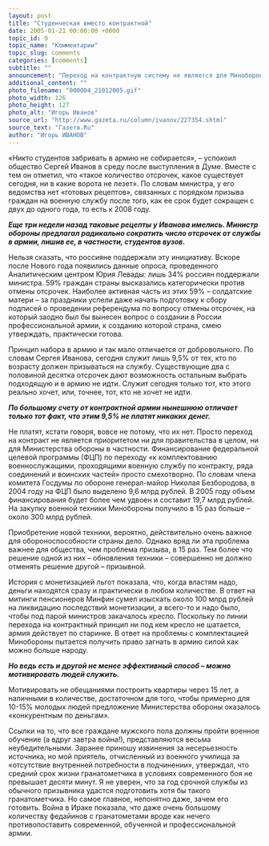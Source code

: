 ```yaml
---
layout: post
title: "Студенческая вместо контрактной"
date: 2005-01-21 00:00:00 +0000
topic_id: 9
topic_name: "Комментарии"
topic_slug: comments
categories: [comments]
subtitle: ""
announcement: "Переход на контрактную систему не является для Минобороны и правительства значимым проектом. И сокращение срока службы в 2008 года до одного года, вероятно, будет стоить отсрочки будущим студентам и ликвидации военных кафедр в вузах."
additional_content: ""
photo_filename: "000004_21012005.gif"
photo_width: 126
photo_height: 127
photo_alt: "Игорь Иванов"
source_url: "http://www.gazeta.ru/column/ivanov/227354.shtml"
source_text: "Газета.Ru"
author: "Игорь ИВАНОВ"
---
```

«Никто студентов забривать в армию не собирается», – успокоил общество Сергей Иванов в среду после выступления в Думе. Вместе с тем он отметил, что «такое количество отсрочек, какое существует сегодня, ни в какие ворота не лезет». По словам министра, у его ведомства нет «готовых рецептов», связанных с порядком призыва граждан на военную службу после того, как ее срок будет сокращен с двух до одного года, то есть к 2008 году.

<b><i>Еще три недели назад таковые рецепты у Иванова имелись. Министр обороны предлагал радикально сократить число отсрочек от службы в армии, лишив ее, в частности, студентов вузов.</i></b>

Нельзя сказать, что россияне поддержали эту инициативу. Вскоре после Нового года появились данные опроса, проведенного Аналитическим центром Юрия Левады: лишь 34% россиян поддержали министра. 59% граждан страны высказались категорически против отмены отсрочек. Наиболее активная часть из этих 59% – солдатские матери – за праздники успели даже начать подготовку к сбору подписей о проведении референдума по вопросу отмены отсрочек, на который заодно был бы вынесен вопрос о создании в России профессиональной армии, к созданию которой страна, смею утверждать, практически готова.

Принцип набора в армию и так мало отличается от добровольного. По словам Сергея Иванова, сегодня служит лишь 9,5% от тех, кто по возрасту должен призываться на службу. Существующие два с половиной десятка отсрочек дают возможность остальным выбрать подходящую и в армию не идти. Служит сегодня только тот, кто этого реально хочет, или, точнее, тот, кто не хочет не идти.

<b><i>По большому счету от контрактной армии нынешнюю отличает только тот факт, что этим 9,5% не платят никаких денег.</i></b>

Не платят, кстати говоря, вовсе не потому, что их нет. Просто переход на контракт не является приоритетом ни для правительства в целом, ни для Министерства обороны в частности. Финансирование федеральной целевой программы (ФЦП) по переходу «к комплектованию военнослужащими, проходящими военную службу по контракту, ряда соединений и воинских частей» просто смехотворно. По словам члена комитета Госдумы по обороне генерал-майор Николая Безбородова, в 2004 году на ФЦП было выделено 9,6 млрд рублей. В 2005 году объем финансирования будет более чем удвоен и составит 19,7 млрд рублей. На закупку военной техники Минобороны получило в 15 раз больше – около 300 млрд рублей.

Приобретение новой техники, вероятно, действительно очень важное для обороноспособности страны дело. Однако вряд ли эта проблема важнее для общества, чем проблема призыва, в 15 раз. Тем более что решение одной из них – обновления техники – совершенно не должно отменять решение другой – призывной.

История с монетизацией льгот показала, что, когда властям надо, деньги находятся сразу и практически в любом количестве. В ответ на митинги пенсионеров Минфин сумел изыскать около 100 млрд рублей на ликвидацию последствий монетизации, а всего-то и надо было, чтобы под парой министров закачалось кресло. Поскольку по линии перехода на контрактный принцип ни под кем кресло не шатается, армия действует по старинке. В ответ на проблемы с комплектацией Минобороны пытается получить право загнать в армию силой как можно больше народу.

<b><i>Но ведь есть и другой не менее эффективный способ – можно мотивировать людей служить.</i></b>

Мотивировать не обещаниями построить квартиры через 15 лет, а наличными в количестве, достаточном для того, чтобы примерно для 10-15% молодых людей предложение Министерства обороны оказалось «конкурентным по деньгам».

Ссылки на то, что все граждане мужского пола должны пройти военное обучение (а вдруг завтра война!), представляются весьма неубедительными. Заранее приношу извинения за несерьезность источника, но мой приятель, отчисленный из военного училища за «отсутствие внутренней потребности в подчинении», утверждал, что средний срок жизни гранатометчика в условиях современного боя не превышает десяти минут. Я не уверен, что за год срочной службы из обычного призывника удастся подготовить хотя бы такого гранатометчика. Но самое главное, непонятно даже, зачем его готовить. Война в Ираке показала, что даже очень большому количеству федайинов с гранатометами вроде как нечего противопоставить современной, обученной и профессиональной армии.
